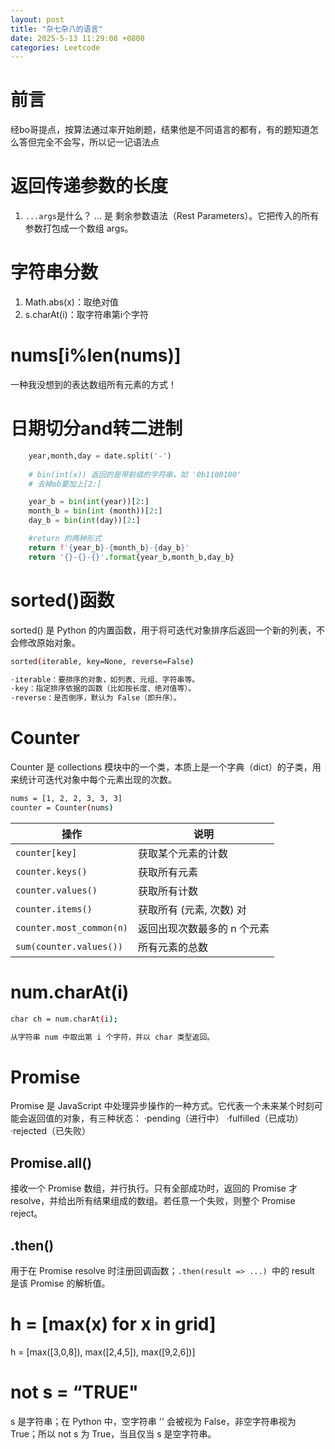 ```yaml
---
layout: post
title: "杂七杂八的语言"
date: 2025-5-13 11:29:08 +0800
categories: Leetcode
---
```

# 前言
经bo哥提点，按算法通过率开始刷题，结果他是不同语言的都有，有的题知道怎么答但完全不会写，所以记一记语法点

# 返回传递参数的长度

1. `...args`是什么？
... 是 剩余参数语法（Rest Parameters）。它把传入的所有参数打包成一个数组 args。

# 字符串分数

1. Math.abs(x)：取绝对值
2. s.charAt(i)：取字符串第i个字符

# nums[i%len(nums)]

一种我没想到的表达数组所有元素的方式！

# 日期切分and转二进制

```python
    year,month,day = date.split('-')
    
    # bin(int(x)) 返回的是带前缀的字符串，如 '0b1100100'
    # 去掉ob要加上[2:]

    year_b = bin(int(year))[2:]
    month_b = bin(int (month))[2:]
    day_b = bin(int(day))[2:]

    #return 的两种形式
    return f'{year_b}-{month_b}-{day_b}'
    return '{}-{}-{}'.format{year_b,month_b,day_b}
```

# sorted()函数

sorted() 是 Python 的内置函数，用于将可迭代对象排序后返回一个新的列表，不会修改原始对象。

```bash
sorted(iterable, key=None, reverse=False)

·iterable：要排序的对象，如列表、元组、字符串等。
·key：指定排序依据的函数（比如按长度、绝对值等）。
·reverse：是否倒序，默认为 False（即升序）。
```

# Counter

Counter 是 collections 模块中的一个类，本质上是一个字典（dict）的子类，用来统计可迭代对象中每个元素出现的次数。

```bash
nums = [1, 2, 2, 3, 3, 3]
counter = Counter(nums)
```

| 操作                       | 说明              |
| ------------------------ | --------------- |
| `counter[key]`           | 获取某个元素的计数       |
| `counter.keys()`         | 获取所有元素          |
| `counter.values()`       | 获取所有计数          |
| `counter.items()`        | 获取所有 (元素, 次数) 对 |
| `counter.most_common(n)` | 返回出现次数最多的 n 个元素 |
| `sum(counter.values())`  | 所有元素的总数         |


# num.charAt(i)

```bash
char ch = num.charAt(i);

从字符串 num 中取出第 i 个字符，并以 char 类型返回。
```

# Promise
Promise 是 JavaScript 中处理异步操作的一种方式。它代表一个未来某个时刻可能会返回值的对象，有三种状态：
·pending（进行中）
·fulfilled（已成功）
·rejected（已失败）
## Promise.all()
接收一个 Promise 数组，并行执行。只有全部成功时，返回的 Promise 才 resolve，并给出所有结果组成的数组。若任意一个失败，则整个 Promise reject。
## .then()
用于在 Promise resolve 时注册回调函数；`.then(result => ...) `中的 result 是该 Promise 的解析值。

# h = [max(x) for x in grid]

h = [max([3,0,8]), max([2,4,5]), max([9,2,6])]

# not s = “TRUE"

s 是字符串；在 Python 中，空字符串 '' 会被视为 False，非空字符串视为 True；所以 not s 为 True，当且仅当 s 是空字符串。